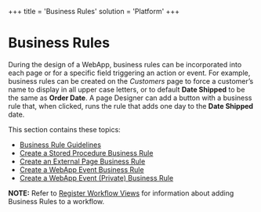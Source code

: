 +++
title = 'Business Rules'
solution = 'Platform'
+++

# Business Rules

During the design of a WebApp, business rules can be incorporated into
each page or for a specific field triggering an action or event. For
example, business rules can be created on the *Customers* page to force
a customer’s name to display in all upper case letters, or to default
**Date Shipped** to be the same as **Order Date**. A page Designer can
add a button with a business rule that, when clicked, runs the rule that
adds one day to the **Date Shipped** date.

This section contains these topics:

  - [Business Rule Guidelines](Business_Rule_Guidelines)
  - [Create a Stored Procedure Business
    Rule](Create_a_Business_Rule_for_a_Field)
  - [Create an External Page Business
    Rule](CreateExternalPageBusinessRule)
  - [Create a WebApp Event Business
    Rule](CreateWebAppEventBusinessRule)
  - [Create a WebApp Event (Private) Business
    Rule](CreateWebAppEventPrivateBusinessRule)

**NOTE:** Refer to [Register Workflow
Views](../Sys_Admin/Use_Cases/Register_Workflow_Views) for
information about adding Business Rules to a workflow.
